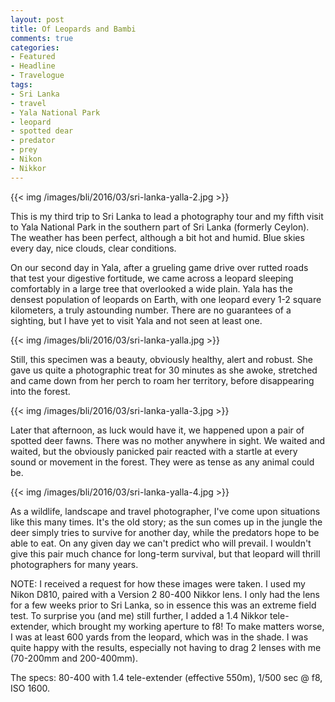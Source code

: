 ```yaml
---
layout: post
title: Of Leopards and Bambi
comments: true
categories:
- Featured
- Headline
- Travelogue
tags:
- Sri Lanka
- travel
- Yala National Park
- leopard
- spotted dear
- predator
- prey
- Nikon
- Nikkor
---
```


{{<  img /images/bli/2016/03/sri-lanka-yalla-2.jpg  >}}

This is my third trip to Sri Lanka to lead a photography tour and my fifth visit to Yala National Park in the southern part of Sri Lanka (formerly Ceylon). The weather has been perfect, although a bit hot and humid. Blue skies every day, nice clouds, clear conditions.  

<!--more-->

On our second day in Yala, after a grueling game drive over rutted roads that test your digestive fortitude, we came across a leopard sleeping comfortably in a large tree that overlooked a wide plain. Yala has the densest population of leopards on Earth, with one leopard every 1-2 square kilometers, a truly astounding number. There are no guarantees of a sighting, but I have yet to visit Yala and not seen at least one. 

{{<  img /images/bli/2016/03/sri-lanka-yalla.jpg  >}}

Still, this specimen was a beauty, obviously healthy, alert and robust. She gave us quite a photographic treat for 30 minutes as she awoke, stretched and came down from her perch to roam her territory, before disappearing into the forest. 

{{<  img /images/bli/2016/03/sri-lanka-yalla-3.jpg  >}}

Later that afternoon, as luck would have it, we happened upon a pair of spotted deer fawns. There was no mother anywhere in sight. We waited and waited, but the obviously panicked pair reacted with a startle at every sound or movement in the forest. They were as tense as any animal could be. 

{{<  img /images/bli/2016/03/sri-lanka-yalla-4.jpg  >}}

As a wildlife, landscape and travel photographer, I've come upon situations like this many times. It's the old story; as the sun comes up in the jungle the deer simply tries to survive for another day, while the predators hope to be able to eat. On any given day we can't predict who will prevail. I wouldn't give this pair much chance for long-term survival, but that leopard will thrill photographers for many years. 

NOTE: I received a request for how these images were taken. I used my Nikon D810, paired with a Version 2 80-400 Nikkor lens. I only had the lens for a few weeks prior to Sri Lanka, so in essence this was an extreme field test. To surprise you (and me) still further, I added a 1.4 Nikkor tele-extender, which brought my working aperture to f8! To make matters worse, I was at least 600 yards from the leopard, which was in the shade. I was quite happy with the results, especially not having to drag 2 lenses with me (70-200mm and 200-400mm). 

The specs: 80-400 with 1.4 tele-extender (effective 550m), 1/500 sec @ f8, ISO 1600. 

